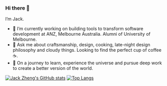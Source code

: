 ### Hi there 👋

I’m Jack.

- 🔭 I’m currently working on building tools to transform software development at ANZ, Melbourne Australia. Alumni of University of Melbourne.
- 💬 Ask me about craftsmanship, design, cooking, late-night design philosophy and cloudy things. Looking to find the perfect cup of coffee☕.
- 🌱 On a journey to learn, experience the universe and pursue deep work to create a better version of the world.

[![Jack Zheng's GitHub stats](https://cuminandpaprika-github-readme-stats.vercel.app/api?username=cuminandpaprika)](https://github.com/cuminandpaprika/github-readme-stats&count_private=true)
[![Top Langs](https://cuminandpaprika-github-readme-stats.vercel.app/api/top-langs/?username=cuminandpaprika)](https://github.com/cuminandpaprika/github-readme-stats)

<!--
**cuminandpaprika/cuminandpaprika** is a ✨ _special_ ✨ repository because its `README.md` (this file) appears on your GitHub profile.

Here are some ideas to get you started:

- 🔭 I’m currently working on ...
- 🌱 I’m currently learning ...
- 👯 I’m looking to collaborate on ...
- 🤔 I’m looking for help with ...
- 💬 Ask me about ...
- 📫 How to reach me: ...
- 😄 Pronouns: ...
- ⚡ Fun fact: ...
-->
